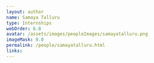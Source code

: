 ```yaml
---
layout: author
name: Samaya Talluru
type: Internships
webOrder: 6.0
avatar: /assets/images/peopleImages/samayatalluru.png
imageMask: 0.0
permalink: /people/samayatalluru.html 
links:
---
```


